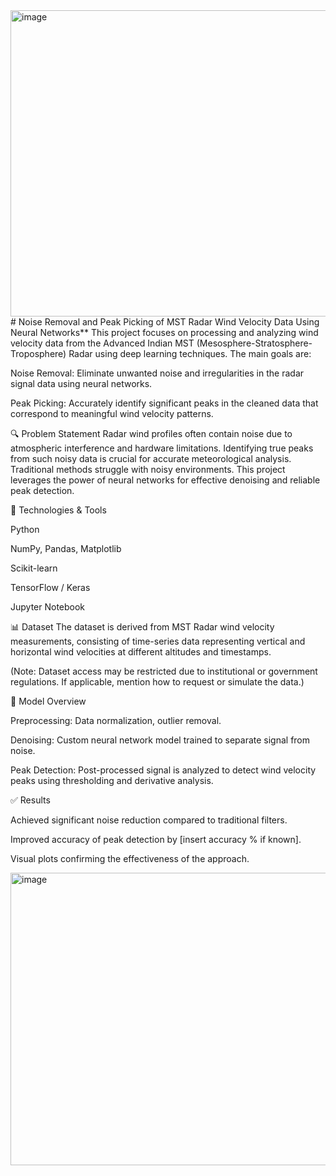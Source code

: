 


<img width="803" height="490" alt="image" src="https://github.com/user-attachments/assets/c8b351d6-6310-45d6-993f-8fc43e155307" />
# Noise Removal and Peak Picking of MST Radar Wind Velocity Data Using Neural Networks**
This project focuses on processing and analyzing wind velocity data from the Advanced Indian MST (Mesosphere-Stratosphere-Troposphere) Radar using deep learning techniques. The main goals are:

Noise Removal: Eliminate unwanted noise and irregularities in the radar signal data using neural networks.

Peak Picking: Accurately identify significant peaks in the cleaned data that correspond to meaningful wind velocity patterns.

🔍 Problem Statement
Radar wind profiles often contain noise due to atmospheric interference and hardware limitations. Identifying true peaks from such noisy data is crucial for accurate meteorological analysis. Traditional methods struggle with noisy environments. This project leverages the power of neural networks for effective denoising and reliable peak detection.


🧠 Technologies & Tools

Python

NumPy, Pandas, Matplotlib

Scikit-learn

TensorFlow / Keras

Jupyter Notebook

📊 Dataset
The dataset is derived from MST Radar wind velocity measurements, consisting of time-series data representing vertical and horizontal wind velocities at different altitudes and timestamps.

(Note: Dataset access may be restricted due to institutional or government regulations. If applicable, mention how to request or simulate the data.)

🧪 Model Overview

Preprocessing: Data normalization, outlier removal.

Denoising: Custom neural network model trained to separate signal from noise.

Peak Detection: Post-processed signal is analyzed to detect wind velocity peaks using thresholding and derivative analysis.

✅ Results

Achieved significant noise reduction compared to traditional filters.

Improved accuracy of peak detection by [insert accuracy % if known].

Visual plots confirming the effectiveness of the approach.

<img width="808" height="468" alt="image" src="https://github.com/user-attachments/assets/0547695c-6621-40f9-b291-1e0fb2fc555c" />
